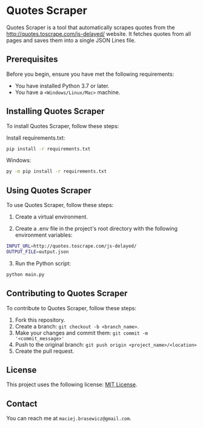 # Quotes Scraper

Quotes Scraper is a tool that automatically scrapes quotes from the http://quotes.toscrape.com/js-delayed/ website. It fetches quotes from all pages and saves them into a single JSON Lines file.

## Prerequisites

Before you begin, ensure you have met the following requirements:
* You have installed Python 3.7 or later.
* You have a `<Windows/Linux/Mac>` machine.

## Installing Quotes Scraper

To install Quotes Scraper, follow these steps:

Install requirements.txt:
```sh
pip install -r requirements.txt
```

Windows:
```cmd
py -m pip install -r requirements.txt
```

## Using Quotes Scraper

To use Quotes Scraper, follow these steps:

1. Create a virtual environment.

2. Create a .env file in the project's root directory with the following environment variables:

```sh
INPUT_URL=http://quotes.toscrape.com/js-delayed/
OUTPUT_FILE=output.json
```

3. Run the Python script:

```sh
python main.py
```

## Contributing to Quotes Scraper

To contribute to Quotes Scraper, follow these steps:

1. Fork this repository.
2. Create a branch: `git checkout -b <branch_name>`.
3. Make your changes and commit them: `git commit -m '<commit_message>'`
4. Push to the original branch: `git push origin <project_name>/<location>`
5. Create the pull request.

## License

This project uses the following license: [MIT License](https://opensource.org/licenses/MIT).

## Contact

You can reach me at `maciej.brasewicz@gmail.com`.